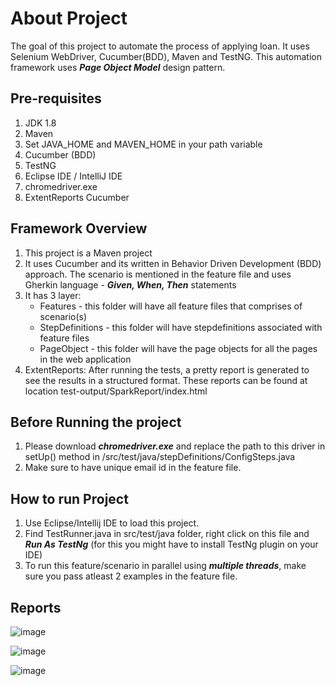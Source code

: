 # About Project
The goal of this project to automate the process of applying loan. It uses Selenium WebDriver, Cucumber(BDD), Maven and TestNG. This automation framework uses ***Page Object Model*** design pattern.

## Pre-requisites

1. JDK 1.8
2. Maven
3. Set JAVA_HOME and MAVEN_HOME in your path variable
4. Cucumber (BDD)
5. TestNG
6. Eclipse IDE / IntelliJ IDE
7. chromedriver.exe
8. ExtentReports Cucumber

## Framework Overview

1. This project is a Maven project
2. It uses Cucumber and its written in Behavior Driven Development (BDD) approach. The scenario is mentioned in the feature file and uses Gherkin language - ***Given, When, Then*** statements
3. It has 3 layer:
    - Features - this folder will have all feature files that comprises of scenario(s)
    - StepDefinitions - this folder will have stepdefinitions associated with feature files
    - PageObject - this folder will have the page objects for all the pages in the web application
4. ExtentReports: After running the tests, a pretty report is generated to see the results in a structured format. These reports can be found at location test-output/SparkReport/index.html

## Before Running the project 
1. Please download ***chromedriver.exe*** and replace the path to this driver in setUp() method in /src/test/java/stepDefinitions/ConfigSteps.java
2. Make sure to have unique email id in the feature file.

## How to run Project

1. Use Eclipse/Intellij IDE to load this project.
2. Find TestRunner.java in src/test/java folder, right click on this file and ***Run As TestNg*** (for this you might have to install TestNg plugin on your IDE)
3. To run this feature/scenario in parallel using ***multiple threads***, make sure you pass atleast 2 examples in the feature file.

## Reports

![image](https://user-images.githubusercontent.com/9261428/130512712-0cd3916a-60b0-4ab0-b2ee-4d293b9884aa.png)

![image](https://user-images.githubusercontent.com/9261428/130512837-d72b594e-f546-4df5-9459-48ac44b4f148.png)

![image](https://user-images.githubusercontent.com/9261428/130513027-19a2e20a-dcab-4f81-8c14-734e20655bbb.png)

